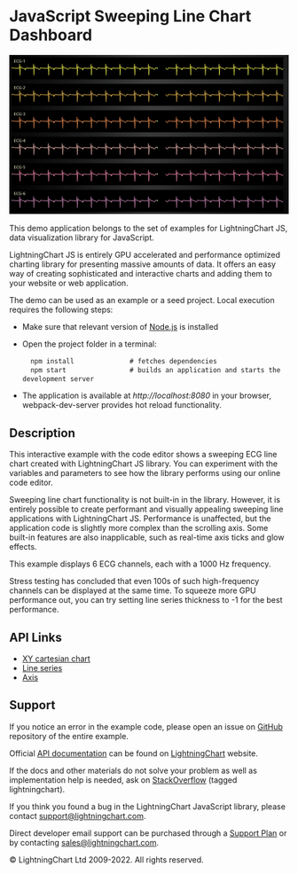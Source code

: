 # JavaScript Sweeping Line Chart Dashboard

![JavaScript Sweeping Line Chart Dashboard](sweepingLineDashboard-darkGold.png)

This demo application belongs to the set of examples for LightningChart JS, data visualization library for JavaScript.

LightningChart JS is entirely GPU accelerated and performance optimized charting library for presenting massive amounts of data. It offers an easy way of creating sophisticated and interactive charts and adding them to your website or web application.

The demo can be used as an example or a seed project. Local execution requires the following steps:

-   Make sure that relevant version of [Node.js](https://nodejs.org/en/download/) is installed
-   Open the project folder in a terminal:

          npm install              # fetches dependencies
          npm start                # builds an application and starts the development server

-   The application is available at _http://localhost:8080_ in your browser, webpack-dev-server provides hot reload functionality.


## Description

This interactive example with the code editor shows a sweeping ECG line chart created with LightningChart JS library. You can experiment with the variables and parameters to see how the library performs using our online code editor.

Sweeping line chart functionality is not built-in in the library. However, it is entirely possible to create performant and visually appealing sweeping line applications with LightningChart JS. Performance is unaffected, but the application code is slightly more complex than the scrolling axis. Some built-in features are also inapplicable, such as real-time axis ticks and glow effects.

This example displays 6 ECG channels, each with a 1000 Hz frequency.

Stress testing has concluded that even 100s of such high-frequency channels can be displayed at the same time. To squeeze more GPU performance out, you can try setting line series thickness to -1 for the best performance.


## API Links

* [XY cartesian chart]
* [Line series]
* [Axis]


## Support

If you notice an error in the example code, please open an issue on [GitHub][0] repository of the entire example.

Official [API documentation][1] can be found on [LightningChart][2] website.

If the docs and other materials do not solve your problem as well as implementation help is needed, ask on [StackOverflow][3] (tagged lightningchart).

If you think you found a bug in the LightningChart JavaScript library, please contact support@lightningchart.com.

Direct developer email support can be purchased through a [Support Plan][4] or by contacting sales@lightningchart.com.

[0]: https://github.com/Arction/
[1]: https://lightningchart.com/lightningchart-js-api-documentation/
[2]: https://lightningchart.com
[3]: https://stackoverflow.com/questions/tagged/lightningchart
[4]: https://lightningchart.com/support-services/

© LightningChart Ltd 2009-2022. All rights reserved.


[XY cartesian chart]: https://lightningchart.com/lightningchart-js-api-documentation/v4.1.0/classes/ChartXY.html
[Line series]: https://lightningchart.com/lightningchart-js-api-documentation/v4.1.0/classes/LineSeries.html
[Axis]: https://lightningchart.com/lightningchart-js-api-documentation/v4.1.0/classes/Axis.html

